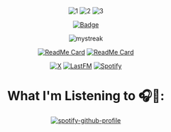 <div align="center">
  
![1](https://github.com/inttter/inttter/assets/73017070/c28756c9-fa08-40fb-b647-e5b03367b8d1)
![2](https://github.com/inttter/inttter/assets/73017070/7ab164e1-fe63-471f-8ac8-9e3620843417)
![3](https://github.com/inttter/inttter/assets/73017070/94a58b66-0761-496e-a652-e6e4affa8860)

[![Badge](https://ilyvux1l03wq.runkit.sh)](https://github.com/Leo40Git/OneShot-Textbox-Maker)

<img src="https://github-readme-streak-stats.herokuapp.com/?user=inttter&theme=tokyonight" alt="mystreak"/>

[![ReadMe Card](https://github-readme-stats.vercel.app/api/pin/?username=inttter&repo=md-badges&theme=tokyonight)](https://github.com/inttter/md-badges)
[![ReadMe Card](https://github-readme-stats.vercel.app/api/pin/?username=inttter&repo=colorflow&theme=tokyonight)](https://github.com/inttter/md-badges)

[![X](https://img.shields.io/badge/X-%23000000.svg?style=for-the-badge&logo=X&logoColor=white)](https://twitter.com/accmpy)
[![LastFM](https://img.shields.io/badge/last.fm-D51007?logo=last.fm&logoColor=white&style=for-the-badge)](https://www.last.fm/user/intter)
[![Spotify](https://img.shields.io/badge/Spotify-1ED760?logo=spotify&logoColor=white&style=for-the-badge)](https://open.spotify.com/user/xboxtheman86)

# What I'm Listening to 🎧🎵:
[![spotify-github-profile](https://spotify-github-profile.vercel.app/api/view?uid=xboxtheman86&cover_image=true&theme=novatorem&show_offline=false&background_color=8000ff&interchange=true&bar_color=000000&bar_color_cover=true)](https://spotify-github-profile.vercel.app/api/view?uid=xboxtheman86&redirect=true)
